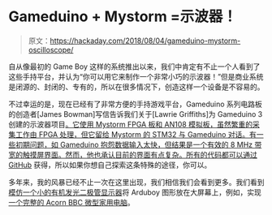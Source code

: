 # Gameduino + Mystorm =示波器！

> 原文：<https://hackaday.com/2018/08/04/gameduino-mystorm-oscilloscope/>

自从像最初的 Game Boy 这样的系统推出以来，我们中肯定有不止一个人看到了这些手持平台，并认为“你可以用它来制作一个非常小巧的示波器！”但是商业系统是闭源的、封闭的、专有的，所以在很多情况下，创造这样一个设备是不容易的。

不过幸运的是，现在已经有了非常方便的手持游戏平台，Gameduino 系列电路板的创造者[James Bowman]写信告诉我们关于[Lawrie Griffiths]为 Gameduino 3 创建的示波器项目[。它使用 Mystorm FPGA 板和 AN108 模拟板，虽然繁重的采集工作由 FPGA 处理，但它留给 Mystorm 的 STM32 与 Gameduino 对话。有一些初期问题，如 Gameduino 抱怨数据输入太快，但结果是一个有效的 8 MHz 带宽的触摸屏界面。然而，他也承认目前的界面有点复杂。](https://forum.mystorm.uk/t/gameduino-oscilloscope/447)[所有的代码都可以通过 GitHub](https://github.com/lawrie/verilog_examples/blob/master/fpga/oscilloscope/oscilloscope/oscilloscope.ino) 获得，所以如果你想自己探索这条特殊的途径，你可以。

多年来，我的风暴已经不止一次在这里出现，我们相信我们会看到更多。我们看到[模仿一个小的有机发光二极管显示器](https://hackaday.com/2018/03/11/fpga-magic-puts-little-embedded-screens-up-on-the-big-screen/)将 Arduboy 图形放在大屏幕上，例如，实现[一个完整的 Acorn BBC 微型家用电脑](https://hackaday.com/2017/09/24/a-very-2017-take-on-a-bbc-micro/)。